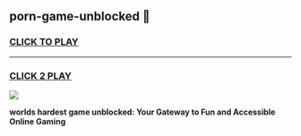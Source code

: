 
## porn-game-unblocked 👋
<h3>
<a href="https://premium.freeplayer.one?title=porn-game-unblocked&ref=14F">CLICK TO PLAY</a></h3>
<hr>

<h3>
<a href="https://premium.freeplayer.one?title=porn-game-unblocked&ref=14F">CLICK 2 PLAY</a>
  
</h3>

<a href="https://premium.freeplayer.one?title=porn-game-unblocked&ref=12F/"><img src="https://clearcache.store/games.png"></a>


**worlds hardest game unblocked: Your Gateway to Fun and Accessible Online Gaming**

